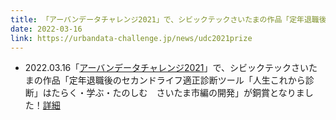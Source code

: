 ```yaml
---
title: 「アーバンデータチャレンジ2021」で、シビックテックさいたまの作品「定年退職後のセカンドライフ適正診断ツール「人生これから診断」はたらく・学ぶ・たのしむ　さいたま市編の開発」が銅賞となりました！
date: 2022-03-16
link: https://urbandata-challenge.jp/news/udc2021prize
---
```


- 2022.03.16「[アーバンデータチャレンジ2021](https://urbandata-challenge.jp/)」で、シビックテックさいたまの作品「定年退職後のセカンドライフ適正診断ツール「人生これから診断」はたらく・学ぶ・たのしむ　さいたま市編の開発」が銅賞となりました！[詳細](https://urbandata-challenge.jp/news/udc2021prize)
